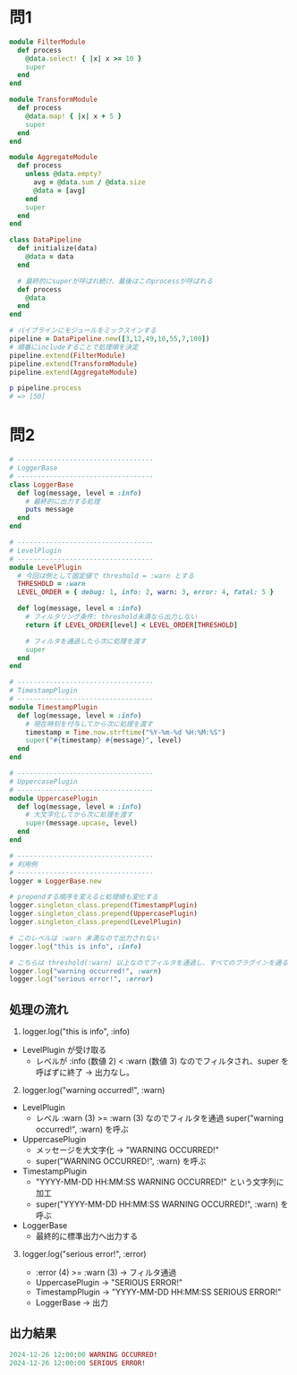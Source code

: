 # 問1 
```ruby
module FilterModule
  def process
    @data.select! { |x| x >= 10 }
    super
  end
end

module TransformModule
  def process
    @data.map! { |x| x + 5 }
    super
  end
end

module AggregateModule
  def process
    unless @data.empty?
      avg = @data.sum / @data.size
      @data = [avg]
    end
    super
  end
end

class DataPipeline
  def initialize(data)
    @data = data
  end

  # 最終的にsuperが呼ばれ続け、最後はこのprocessが呼ばれる
  def process
    @data
  end
end

# パイプラインにモジュールをミックスインする
pipeline = DataPipeline.new([3,12,49,10,55,7,100])
# 順番にincludeすることで処理順を決定
pipeline.extend(FilterModule)
pipeline.extend(TransformModule)
pipeline.extend(AggregateModule)

p pipeline.process
# => [50]
```

# 問2
```ruby
# ----------------------------------
# LoggerBase
# ----------------------------------
class LoggerBase
  def log(message, level = :info)
    # 最終的に出力する処理
    puts message
  end
end

# ----------------------------------
# LevelPlugin
# ----------------------------------
module LevelPlugin
  # 今回は例として固定値で threshold = :warn とする
  THRESHOLD = :warn
  LEVEL_ORDER = { debug: 1, info: 2, warn: 3, error: 4, fatal: 5 }

  def log(message, level = :info)
    # フィルタリング条件: threshold未満なら出力しない
    return if LEVEL_ORDER[level] < LEVEL_ORDER[THRESHOLD]

    # フィルタを通過したら次に処理を渡す
    super
  end
end

# ----------------------------------
# TimestampPlugin
# ----------------------------------
module TimestampPlugin
  def log(message, level = :info)
    # 現在時刻を付与してから次に処理を渡す
    timestamp = Time.now.strftime("%Y-%m-%d %H:%M:%S")
    super("#{timestamp} #{message}", level)
  end
end

# ----------------------------------
# UppercasePlugin
# ----------------------------------
module UppercasePlugin
  def log(message, level = :info)
    # 大文字化してから次に処理を渡す
    super(message.upcase, level)
  end
end

# ----------------------------------
# 利用例
# ----------------------------------
logger = LoggerBase.new

# prependする順序を変えると処理順も変化する
logger.singleton_class.prepend(TimestampPlugin)
logger.singleton_class.prepend(UppercasePlugin)
logger.singleton_class.prepend(LevelPlugin)

# このレベルは :warn 未満なので出力されない
logger.log("this is info", :info)

# こちらは threshold(:warn) 以上なのでフィルタを通過し、すべてのプラグインを通る
logger.log("warning occurred!", :warn)
logger.log("serious error!", :error)

```

## 処理の流れ
1. logger.log("this is info", :info)

  * LevelPlugin が受け取る
    * レベルが :info (数値 2) < :warn (数値 3) なのでフィルタされ、super を呼ばずに終了 → 出力なし。
2. logger.log("warning occurred!", :warn)

  * LevelPlugin
    * レベル :warn (3) >= :warn (3) なのでフィルタを通過
    super("warning occurred!", :warn) を呼ぶ
  * UppercasePlugin
    * メッセージを大文字化 → "WARNING OCCURRED!"
    * super("WARNING OCCURRED!", :warn) を呼ぶ
  * TimestampPlugin
    * "YYYY-MM-DD HH:MM:SS WARNING OCCURRED!" という文字列に加工
    * super("YYYY-MM-DD HH:MM:SS WARNING OCCURRED!", :warn) を呼ぶ
  * LoggerBase
    * 最終的に標準出力へ出力する
3. logger.log("serious error!", :error)

    * :error (4) >= :warn (3) → フィルタ通過
    * UppercasePlugin → "SERIOUS ERROR!"
    * TimestampPlugin → "YYYY-MM-DD HH:MM:SS SERIOUS ERROR!"
    * LoggerBase → 出力

## 出力結果
```ruby
2024-12-26 12:00:00 WARNING OCCURRED!
2024-12-26 12:00:00 SERIOUS ERROR!
```